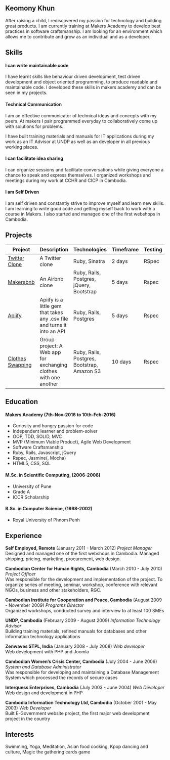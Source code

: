 ## Keomony Khun

After raising a child, I rediscovered my passion for technology and building great products. I am currently training at Makers Academy to develop best practices in software craftsmanship. I am looking for an environment which allows me to contribute and grow as an individual and as a developer.

## Skills

#### I can write maintainable code

I have learnt skills like behaviour driven development, test driven development and object oriented programming, to produce readable and maintainable code. I developed these skills in makers academy and can be seen in my projects.

#### Technical Communication

I am an effective communicator of technical ideas and concepts with my peers. At makers I pair programmed everyday to collaboratively come up with solutions for problems.

I have built training materials and manuals for IT applications during my work as an IT Advisor at UNDP as well as an developer in all previous working places.

#### I can facilitate idea sharing

I can organize sessions and facilitate conversations while giving everyone a chance to speak and express themselves.  I organized workshops and meetings during my work at CCHR and CICP in Cambodia.

#### I am Self Driven

I am self driven and constantly strive to improve myself and learn new skills. I am learning to write good code and getting myself back to work with a course in Makers. I also started and managed one of the first webshops in Cambodia.

## Projects

Project | Description | Technologies | Timeframe | Testing
--- | --- | ---  | --- | ---
[Twitter Clone](https://github.com/keomony/chitter-challenge) | A Twitter clone | Ruby, Sinatra | 2 days | RSpec
[Makersbnb](https://github.com/cjcoops/makersbnb) | An Airbnb clone|Ruby, Rails, Postgres, jQuery, Bootstrap | 5 days | Rspec
[Apiify](https://github.com/oscar-barlow/apiify) | Apiify is a little gem that takes any .csv file and turns it into an API | Ruby, Rails, Postgres | 5 days | Rspec
[Clothes Swapping](https://github.com/keomony/clothes_swapping)| Group project: A Web app for exchanging clothes with one another | Ruby, Rails, Postgres, Bootstrap, Amazon S3 | 10 days | Rspec  


## Education

#### Makers Academy (7th-Nov-2016 to 10th-Feb-2016)

- Curiosity and hungry passion for code
- Independent learner and problem-solver
- OOP, TDD, SOLID, MVC
- MVP (Minimum Viable Product), Agile Web Development
- Software Craftsmanship
- Ruby, Rails, Javascript, jQuery
- Rspec, Jasmine(, Mocha)
- HTML5, CSS, SQL

#### M.Sc. in Scientific Computing, (2006-2008)

- University of Pune
- Grade A
- ICCR Scholarship

#### B.Sc. in Computer Science, (1998-2002)

- Royal University of Phnom Penh

## Experience

**Self Employed, Remote** (January 2011 - March 2012)
*Project Manager*
Designed and managed one of the first webshops in Cambodia. Managed shipping, pricing, marketing, procurement, web design.

**Cambodian Center for Human Rights, Cambodia** (March 2010 - July 2010)
*Project Officer*  
Was responsible for the development and implementation of the project. To organize series of meeting, seminar, workshop, conference with relevant NGOs, business and other stakeholders, RGC.


**Cambodian Institute for Cooperation and Peace, Cambodia** (August 2009 - November 2009)
*Programs Director*  
Organized workshops, conducted survey and interview to at least 100 SMEs

**UNDP, Cambodia** (February 2009 - August 2009)
*Information Technology Advisor*  
Building training materials, refined manuals for databases and other information technology applications


**Zenwaves STPL, India** (January 2008 - July 2008)
*Web developer*  
Web development with PHP and Joomla

**Cambodian Women’s Crisis Center, Cambodia** (July 2004 - June 2006)
*System and Database Administrator*  
Was responsible for developing and maintaining a Database Management System which processed the records of secure cases

**Interquess Enterprises, Cambodia** (July 2003 - June 2004)
*Web Developer*  
Web design and development in PHP

**Cambodia Information Technology Ltd, Cambodia** (October 2001 - May 2003)
*Web Developer*  
Built E-Government website project, the first major web development project in the country

## Interests
Swimming, Yoga, Meditation, Asian food cooking, Kpop dancing and culture, Magic the gathering cards game
